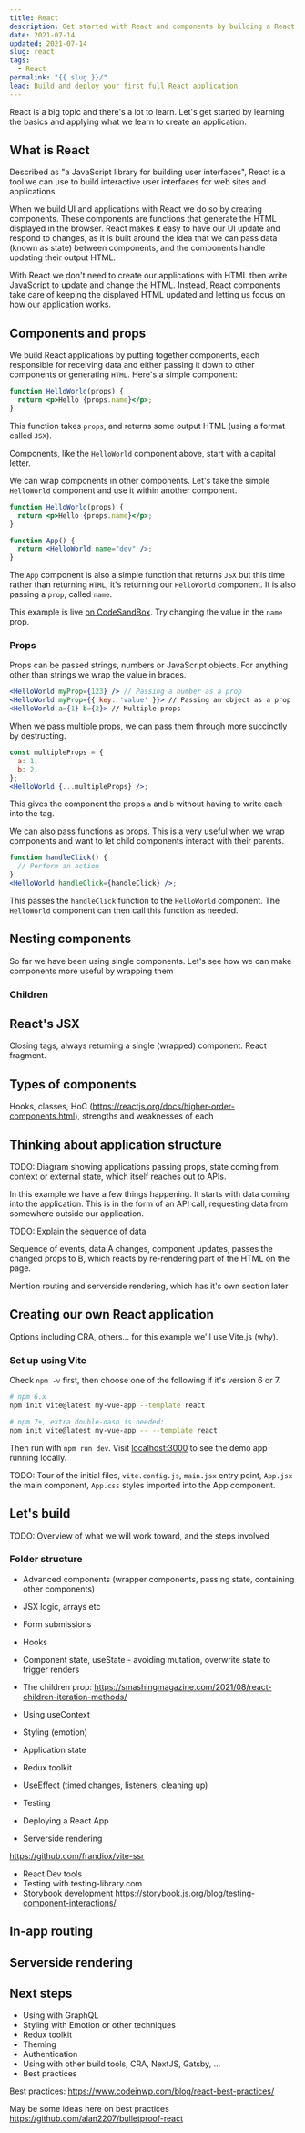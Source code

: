 ```yaml
---
title: React
description: Get started with React and components by building a React application
date: 2021-07-14
updated: 2021-07-14
slug: react
tags:
  - React
permalink: "{{ slug }}/"
lead: Build and deploy your first full React application
---
```


React is a big topic and there's a lot to learn. Let's get started by learning the basics and applying what we learn to create an application.

## What is React

Described as "a JavaScript library for building user interfaces", React is a tool we can use to build interactive user interfaces for web sites and applications.

When we build UI and applications with React we do so by creating components. These components are functions that generate the HTML displayed in the browser. React makes it easy to have our UI update and respond to changes, as it is built around the idea that we can pass data (known as state) between components, and the components handle updating their output HTML.

With React we don't need to create our applications with HTML then write JavaScript to update and change the HTML. Instead, React components take care of keeping the displayed HTML updated and letting us focus on how our application works.

## Components and props

We build React applications by putting together components, each responsible for receiving data and either passing it down to other components or generating `HTML`. Here's a simple component:

```jsx
function HelloWorld(props) {
  return <p>Hello {props.name}</p>;
}
```

This function takes `props`, and returns some output HTML (using a format called `JSX`).

Components, like the `HelloWorld` component above, start with a capital letter.

We can wrap components in other components. Let's take the simple `HelloWorld` component and use it within another component.

```jsx
function HelloWorld(props) {
  return <p>Hello {props.name}</p>;
}

function App() {
  return <HelloWorld name="dev" />;
}
```

The `App` component is also a simple function that returns `JSX` but this time rather than returning `HTML`, it's returning our `HelloWorld` component. It is also passing a `prop`, called `name`.

This example is live [on CodeSandBox](https://codesandbox.io/s/intelligent-gates-qfu1d?file=/src/App.js). Try changing the value in the `name` prop.

### Props

Props can be passed strings, numbers or JavaScript objects. For anything other than strings we wrap the value in braces.

```jsx
<HelloWorld myProp={123} /> // Passing a number as a prop
<HelloWorld myProp={{ key: 'value' }}> // Passing an object as a prop
<HelloWorld a={1} b={2}> // Multiple props
```

When we pass multiple props, we can pass them through more succinctly by destructing.

```jsx
const multipleProps = {
  a: 1,
  b: 2,
};
<HelloWorld {...multipleProps} />;
```

This gives the component the props `a` and `b` without having to write each into the tag.

We can also pass functions as props. This is a very useful when we wrap components and want to let child components interact with their parents.

```jsx
function handleClick() {
  // Perform an action
}
<HelloWorld handleClick={handleClick} />;
```

This passes the `handleClick` function to the `HelloWorld` component. The `HelloWorld` component can then call this function as needed.

## Nesting components

So far we have been using single components. Let's see how we can make components more useful by wrapping them

### Children

## React's JSX

Closing tags, always returning a single (wrapped) component. React fragment.

## Types of components

Hooks, classes, HoC (https://reactjs.org/docs/higher-order-components.html), strengths and weaknesses of each

## Thinking about application structure

TODO: Diagram showing applications passing props, state coming from context or external state, which itself reaches out to APIs.

In this example we have a few things happening. It starts with data coming into the application. This is in the form of an API call, requesting data from somewhere outside our application.

TODO: Explain the sequence of data

Sequence of events, data A changes, component updates, passes the changed props to B, which reacts by re-rendering part of the HTML on the page.

Mention routing and serverside rendering, which has it's own section later

## Creating our own React application

Options including CRA, others... for this example we'll use Vite.js (why).

### Set up using Vite

Check `npm -v` first, then choose one of the following if it's version 6 or 7.

```bash
# npm 6.x
npm init vite@latest my-vue-app --template react

# npm 7+, extra double-dash is needed:
npm init vite@latest my-vue-app -- --template react
```

Then run with `npm run dev`. Visit [localhost:3000](http://localhost:3000) to see the demo app running locally.

TODO: Tour of the initial files, `vite.config.js`, `main.jsx` entry point, `App.jsx` the main component, `App.css` styles imported into the App component.

## Let's build

TODO: Overview of what we will work toward, and the steps involved

### Folder structure

- Advanced components (wrapper components, passing state, containing other components)

- JSX logic, arrays etc
- Form submissions
- Hooks
- Component state, useState - avoiding mutation, overwrite state to trigger renders
- The children prop: https://smashingmagazine.com/2021/08/react-children-iteration-methods/
- Using useContext
- Styling (emotion)
- Application state
- Redux toolkit
- UseEffect (timed changes, listeners, cleaning up)
- Testing
- Deploying a React App
- Serverside rendering

https://github.com/frandiox/vite-ssr

- React Dev tools
- Testing with testing-library.com
- Storybook development https://storybook.js.org/blog/testing-component-interactions/

## In-app routing

## Serverside rendering

## Next steps

- Using with GraphQL
- Styling with Emotion or other techniques
- Redux toolkit
- Theming
- Authentication
- Using with other build tools, CRA, NextJS, Gatsby, ...
- Best practices

Best practices: https://www.codeinwp.com/blog/react-best-practices/

May be some ideas here on best practices https://github.com/alan2207/bulletproof-react
